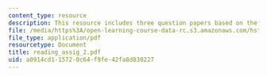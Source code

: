 ```yaml
---
content_type: resource
description: This resource includes three question papers based on the readings.
file: /media/https%3A/open-learning-course-data-rc.s3.amazonaws.com/hst-161-molecular-biology-and-genetics-in-modern-medicine-fall-2007/a0914cd115720c64f9fe42fa8d830227_reading_assig_2.pdf
file_type: application/pdf
resourcetype: Document
title: reading_assig_2.pdf
uid: a0914cd1-1572-0c64-f9fe-42fa8d830227
---
```

